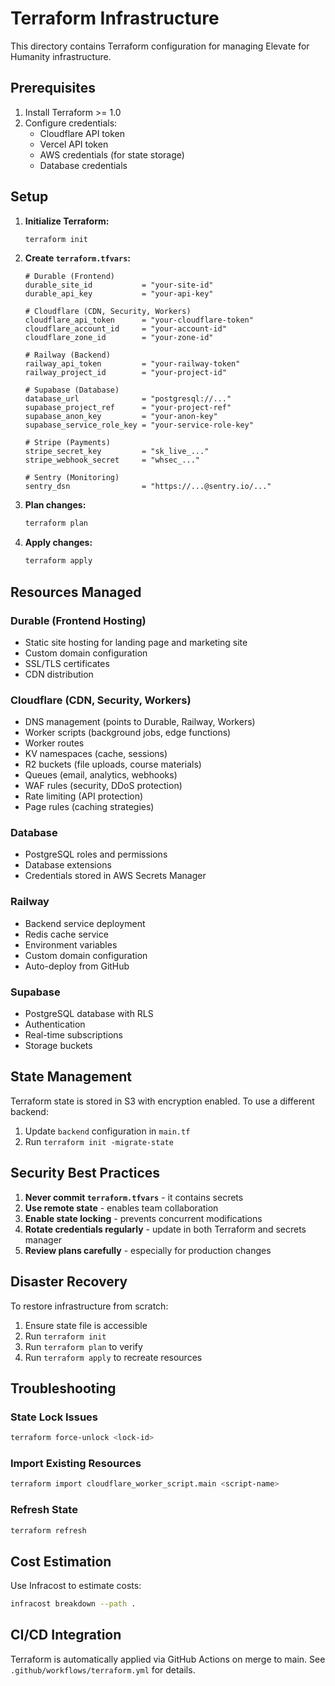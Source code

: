 # Terraform Infrastructure

This directory contains Terraform configuration for managing Elevate for Humanity infrastructure.

## Prerequisites

1. Install Terraform >= 1.0
2. Configure credentials:
   - Cloudflare API token
   - Vercel API token
   - AWS credentials (for state storage)
   - Database credentials

## Setup

1. **Initialize Terraform:**
   ```bash
   terraform init
   ```

2. **Create `terraform.tfvars`:**
   ```hcl
   # Durable (Frontend)
   durable_site_id           = "your-site-id"
   durable_api_key           = "your-api-key"
   
   # Cloudflare (CDN, Security, Workers)
   cloudflare_api_token      = "your-cloudflare-token"
   cloudflare_account_id     = "your-account-id"
   cloudflare_zone_id        = "your-zone-id"
   
   # Railway (Backend)
   railway_api_token         = "your-railway-token"
   railway_project_id        = "your-project-id"
   
   # Supabase (Database)
   database_url              = "postgresql://..."
   supabase_project_ref      = "your-project-ref"
   supabase_anon_key         = "your-anon-key"
   supabase_service_role_key = "your-service-role-key"
   
   # Stripe (Payments)
   stripe_secret_key         = "sk_live_..."
   stripe_webhook_secret     = "whsec_..."
   
   # Sentry (Monitoring)
   sentry_dsn                = "https://...@sentry.io/..."
   ```

3. **Plan changes:**
   ```bash
   terraform plan
   ```

4. **Apply changes:**
   ```bash
   terraform apply
   ```

## Resources Managed

### Durable (Frontend Hosting)
- Static site hosting for landing page and marketing site
- Custom domain configuration
- SSL/TLS certificates
- CDN distribution

### Cloudflare (CDN, Security, Workers)
- DNS management (points to Durable, Railway, Workers)
- Worker scripts (background jobs, edge functions)
- Worker routes
- KV namespaces (cache, sessions)
- R2 buckets (file uploads, course materials)
- Queues (email, analytics, webhooks)
- WAF rules (security, DDoS protection)
- Rate limiting (API protection)
- Page rules (caching strategies)

### Database
- PostgreSQL roles and permissions
- Database extensions
- Credentials stored in AWS Secrets Manager

### Railway
- Backend service deployment
- Redis cache service
- Environment variables
- Custom domain configuration
- Auto-deploy from GitHub

### Supabase
- PostgreSQL database with RLS
- Authentication
- Real-time subscriptions
- Storage buckets

## State Management

Terraform state is stored in S3 with encryption enabled. To use a different backend:

1. Update `backend` configuration in `main.tf`
2. Run `terraform init -migrate-state`

## Security Best Practices

1. **Never commit `terraform.tfvars`** - it contains secrets
2. **Use remote state** - enables team collaboration
3. **Enable state locking** - prevents concurrent modifications
4. **Rotate credentials regularly** - update in both Terraform and secrets manager
5. **Review plans carefully** - especially for production changes

## Disaster Recovery

To restore infrastructure from scratch:

1. Ensure state file is accessible
2. Run `terraform init`
3. Run `terraform plan` to verify
4. Run `terraform apply` to recreate resources

## Troubleshooting

### State Lock Issues
```bash
terraform force-unlock <lock-id>
```

### Import Existing Resources
```bash
terraform import cloudflare_worker_script.main <script-name>
```

### Refresh State
```bash
terraform refresh
```

## Cost Estimation

Use Infracost to estimate costs:
```bash
infracost breakdown --path .
```

## CI/CD Integration

Terraform is automatically applied via GitHub Actions on merge to main.
See `.github/workflows/terraform.yml` for details.
